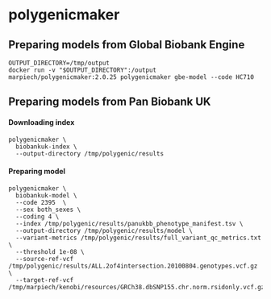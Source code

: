 # polygenicmaker

## Preparing models from Global Biobank Engine
```
OUTPUT_DIRECTORY=/tmp/output
docker run -v "$OUTPUT_DIRECTORY":/output marpiech/polygenicmaker:2.0.25 polygenicmaker gbe-model --code HC710
```

## Preparing models from Pan Biobank UK
#### Downloading index
```
polygenicmaker \
  biobankuk-index \
  --output-directory /tmp/polygenic/results
```
#### Preparing model
```
polygenicmaker \
  biobankuk-model \
  --code 2395  \
  --sex both_sexes \
  --coding 4 \
  --index /tmp/polygenic/results/panukbb_phenotype_manifest.tsv \
  --output-directory /tmp/polygenic/results/model \
  --variant-metrics /tmp/polygenic/results/full_variant_qc_metrics.txt \
  --threshold 1e-08 \
  --source-ref-vcf /tmp/polygenic/results/ALL.2of4intersection.20100804.genotypes.vcf.gz \
  --target-ref-vcf /tmp/marpiech/kenobi/resources/GRCh38.dbSNP155.chr.norm.rsidonly.vcf.gz
```

